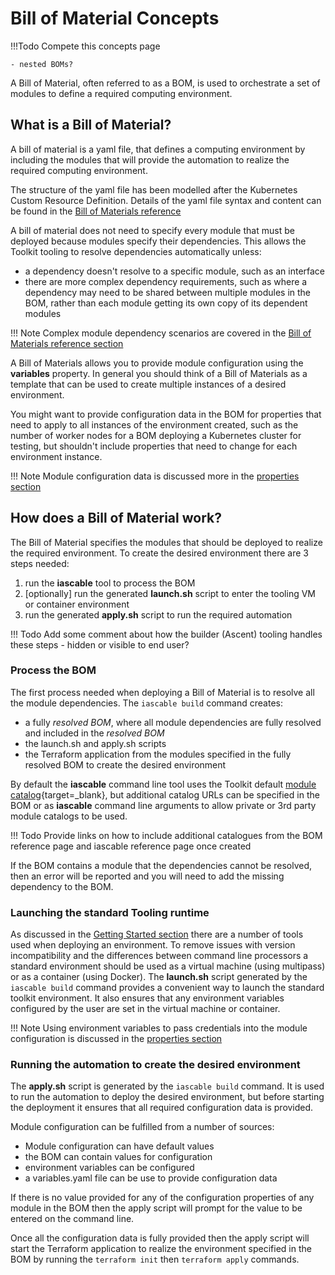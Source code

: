# Bill of Material Concepts

!!!Todo
    Compete this concepts page

    - nested BOMs?

A Bill of Material, often referred to as a BOM, is used to orchestrate a set of modules to define a required computing environment.

## What is a Bill of Material?

A bill of material is a yaml file, that defines a computing environment by including the modules that will provide the automation to realize the required computing environment.

The structure of the yaml file has been modelled after the Kubernetes Custom Resource Definition.  Details of the yaml file syntax and content can be found in the [Bill of Materials reference](../reference/bom.md)

A bill of material does not need to specify every module that must be deployed because modules specify their dependencies.  This allows the Toolkit tooling to resolve dependencies automatically unless:

-   a dependency doesn't resolve to a specific module, such as an interface
-   there are more complex dependency requirements, such as where a dependency may need to be shared between multiple modules in the BOM, rather than each module getting its own copy of its dependent modules

!!! Note
    Complex module dependency scenarios are covered in the [Bill of Materials reference section](../reference/bom.md)

A Bill of Materials allows you to provide module configuration using the **variables** property.  In general you should think of a Bill of Materials as a template that can be used to create multiple instances of a desired environment.  

You might want to provide configuration data in the BOM for properties that need to apply to all instances of the environment created, such as the number of worker nodes for a BOM deploying a Kubernetes cluster for testing, but shouldn't include properties that need to change for each environment instance.

!!! Note
    Module configuration data is discussed more in the [properties section](./variables.md)

## How does a Bill of Material work?

The Bill of Material specifies the modules that should be deployed to realize the required environment.  To create the desired environment there are 3 steps needed:

1. run the **iascable** tool to process the BOM
2. [optionally] run the generated **launch.sh** script to enter the tooling VM or container environment
3. run the generated **apply.sh** script to run the required automation

!!! Todo
    Add some comment about how the builder (Ascent) tooling handles these steps - hidden or visible to end user?

### Process the BOM

The first process needed when deploying a Bill of Material is to resolve all the module dependencies.  The `iascable build` command creates:

-   a fully *resolved BOM*, where all module dependencies are fully resolved and included in the *resolved BOM*
-   the launch.sh and apply.sh scripts
-   the Terraform application from the modules specified in the fully resolved BOM to create the desired environment

By default the **iascable** command line tool uses the Toolkit default [module catalog](https://modules.cloudnativetoolkit.dev){target=_blank}, but additional catalog URLs can be specified in the BOM or as **iascable** command line arguments to allow private or 3rd party module catalogs to be used.

!!! Todo
    Provide links on how to include additional catalogues from the BOM reference page and iascable reference page once created

If the BOM contains a module that the dependencies cannot be resolved, then an error will be reported and you will need to add the missing dependency to the BOM.

### Launching the standard Tooling runtime

As discussed in the [Getting Started section](../getting-started/setup.md) there are a number of tools used when deploying an environment.  To remove issues with version incompatibility and the differences between command line processors a standard environment should be used as a virtual machine (using multipass) or as a container (using Docker).  The **launch.sh** script generated by the `iascable build` command provides a convenient way to launch the standard toolkit environment.  It also ensures that any environment variables configured by the user are set in the virtual machine or container.

!!! Note
    Using environment variables to pass credentials into the module configuration is discussed in the [properties section](./variables.md)

### Running the automation to create the desired environment

The **apply.sh** script is generated by the `iascable build` command.  It is used to run the automation to deploy the desired environment, but before starting the deployment it ensures that all required configuration data is provided.

Module configuration can be fulfilled from a number of sources:

-   Module configuration can have default values
-   the BOM can contain values for configuration
-   environment variables can be configured
-   a variables.yaml file can be use to provide configuration data

If there is no value provided for any of the configuration properties of any module in the BOM then the apply script will prompt for the value to be entered on the command line.

Once all the configuration data is fully provided then the apply script will start the Terraform application to realize the environment specified in the BOM by running the `terraform init` then `terraform apply` commands.

